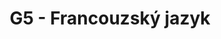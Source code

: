 ---
title: G5 - Francouzský jazyk
subject: Francouzský jazyk
jsonfile: g5
layout: subject
summary: "Přehled všech témat pro francouzský jazyk v G5 popořadě:"
---